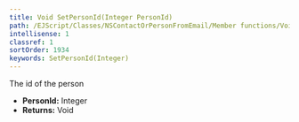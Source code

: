 ```yaml
---
title: Void SetPersonId(Integer PersonId)
path: /EJScript/Classes/NSContactOrPersonFromEmail/Member functions/Void SetPersonId(Integer p_0)
intellisense: 1
classref: 1
sortOrder: 1934
keywords: SetPersonId(Integer)
---
```



The id of the person



* **PersonId:** Integer
* **Returns:** Void



